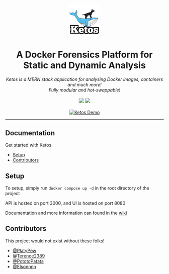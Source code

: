 <p align="center">
    <br />
    <img src="logo.png" alt="ketos" style="width: 20%; height: auto;"/>
    <h1 align="center">A Docker Forensics Platform for Static and Dynamic Analysis</h1>
</p>

<p align="center">
    <i>Ketos is a MERN stack application for analysing Docker images, containers and much more!</i><br />
    <i>Fully modular and hot-swappable!</i>
    <br /><br />
    <img src="https://img.shields.io/badge/license-AGPLv3-green.svg" />
    <img src="https://img.shields.io/badge/Docker-20.10.20-blue.svg" />
    <br /><br />
    <a href="https://youtu.be/RQoSVz53X-8">
        <img align="center" src="https://res.cloudinary.com/marcomontalbano/image/upload/v1667749655/video_to_markdown/images/youtube--RQoSVz53X-8-c05b58ac6eb4c4700831b2b3070cd403.jpg" alt="Ketos Demo" />
    </a>
</p>
<hr>

## Documentation

Get started with Ketos

-   [Setup](#setup)
-   [Contributors](#Contributors)

## Setup

To setup, simply run `docker compose up -d` in the root directory of the project

API is hosted on port 3000, and UI is hosted on port 8080

Documentation and more information can found in the [wiki](https://github.com/PlatyPew/Ketos/wiki)

## Contributors

This project would not exist without these folks!

-   [@PlatyPew](https://github.com/PlatyPew)
-   [@Terence2389](https://github.com/Terence2389)
-   [@PototoPatata](https://github.com/PototoPatata)
-   [@Elsonnnn](https://github.com/Elsonnnn)
